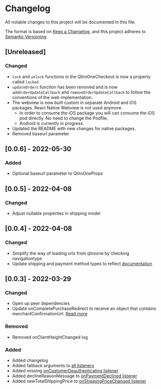 # Changelog

All notable changes to this project will be documented in this file.

The format is based on [Keep a Changelog](https://keepachangelog.com/en/1.0.0/),
and this project adheres to [Semantic Versioning](https://semver.org/spec/v2.0.0.html).

## [Unreleased]

### Changed
- `lock` and `unlock` functions in the QliroOneCheckout is now a property called `locked`
- `updateOrders` function has been removed and is now `addOrderUpdateCallback` and `removeOrderUpdateCallback` to follow the conventions of the web implementation.
- The webview is now built custom in separate Android and iOS packages. React Native Webview is not used anymore.
  - In order to consume the iOS package you will can consume the iOS pod directly. No need to change the Podfile.
  - Android is currently in progress.
- Updated the README with new changes for native packages.
- Removed baseurl parameter

## [0.0.6] - 2022-05-30

### Added

- Optional baseurl parameter to QliroOneProps

## [0.0.5] - 2022-04-08

### Changed

- Adjust nullable properties in shipping model

## [0.0.4] - 2022-04-08

### Changed

- Simplify the way of loading urls from qliroone by checking navigationtype
- Update shipping and payment method types to reflect [documentation](https://developers.qliro.com/docs/qliro-one/frontend-features/listeners)

## [0.0.3] - 2022-03-29

### Changed

- Open up peer dependencies
- Update onCompletePurchaseRedirect to receive an object that contains merchantConfirmationUrl. [Read more](src/QliroOneProps.ts)

### Removed

- Removed onClientHeightChanged log

### Added

- Added changelog
- Added fallback arguments to [all listeners](https://developers.qliro.com/docs/qliro-one/frontend-features/listeners)
- Added missing [onCustomerDeauthenticating listener](<https://developers.qliro.com/docs/qliro-one/frontend-features/listeners#oncustomerdeauthenticating()>)
- Added declineReasonMessage to [onPaymentDeclined listener](<https://developers.qliro.com/docs/qliro-one/frontend-features/listeners#onpaymentdeclined()>)
- Added newTotalShippingPrice to [onShippingPriceChanged listener](<https://developers.qliro.com/docs/qliro-one/frontend-features/listeners#onshippingpricechanged()>)

